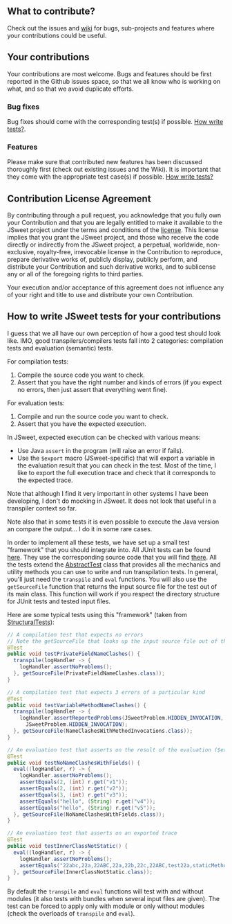 
## What to contribute?

Check out the issues and [wiki](https://github.com/cincheo/jsweet/wiki) for bugs, sub-projects and features where your contributions could be useful.

## Your contributions

Your contributions are most welcome. Bugs and features should be first reported in the Github issues space, so that we all know who is working on what, and so that we avoid duplicate efforts.

### Bug fixes

Bug fixes should come with the corresponding test(s) if possible. [How write tests?](#How-to-write-JSweet-tests—for—your-contributions).

### Features

Please make sure that contributed new features has been discussed thoroughly first (check out existing issues and the Wiki). It is important that they come with the appropriate test case(s) if possible. [How write tests?](#How-to-write-JSweet-tests—for—your-contributions)

## Contribution License Agreement

By contributing through a pull request, you acknowledge that you fully own your Contribution and that you are legally entitled to make it available to the JSweet project under the terms and conditions of the [license](https://github.com/cincheo/jsweet/blob/master/LICENSE). This license implies that you grant the JSweet project, and those who receive the code directly or indirectly from the JSweet project, a perpetual, worldwide, non-exclusive, royalty-free, irrevocable license in the Contribution to reproduce, prepare derivative works of, publicly display, publicly perform, and distribute your Contribution and such derivative works, and to sublicense any or all of the foregoing rights to third parties. 

Your execution and/or acceptance of this agreement does not influence any of your right and title to use and distribute your own Contribution.

## How to write JSweet tests for your contributions

I guess that we all have our own perception of how a good test should look like. IMO, good transpilers/compilers tests fall into 2 categories: compilation tests and evaluation (semantic) tests.

For compilation tests:

1. Compile the source code you want to check.
2. Assert that you have the right number and kinds of errors (if you expect no errors, then just assert that everything went fine).

For evaluation tests:

1. Compile and run the source code you want to check.
2. Assert that you have the expected execution.

In JSweet, expected execution can be checked with various means:

- Use Java ``assert`` in the program (will raise an error if fails).
- Use the ``$export`` macro (JSweet-specific) that will export a variable in the evaluation result that you can check in the test. Most of the time, I like to export the full execution trace and check that it corresponds to the expected trace.

Note that although I find it very important in other systems I have been developing, I don't do mocking in JSweet. It does not look that useful in a transpiler context so far. 

Note also that in some tests it is even possible to execute the Java version an compare the output... I do it in some rare cases.
 
In order to implement all these tests, we have set up a small test "framework" that you should integrate into. All JUnit tests can be found [here](https://github.com/cincheo/jsweet/tree/master/transpiler/src/test/java/org/jsweet/test/transpiler). They use the corresponding source code that you will find [there](https://github.com/cincheo/jsweet/tree/master/transpiler/src/test/java/source). All the tests extend the [AbstractTest](https://github.com/cincheo/jsweet/blob/master/transpiler/src/test/java/org/jsweet/test/transpiler/AbstractTest.java) class that provides all the mechanics and utility methods you can use to write and run transpilation tests. In general, you'll just need the ``transpile`` and ``eval`` functions. You will also use the ``getSourceFile`` function that returns the input source file for the test out of its main class. This function will work if you respect the directory structure for JUnit tests and tested input files. 

Here are some typical tests using this "framework" (taken from [StructuralTests](https://github.com/cincheo/jsweet/blob/master/transpiler/src/test/java/org/jsweet/test/transpiler/StructuralTests.java)):

```java
// A compilation test that expects no errors
// Note the getSourceFile that looks up the input source file out of the class (very convenient)
@Test
public void testPrivateFieldNameClashes() {
  transpile(logHandler -> {
    logHandler.assertNoProblems();
  }, getSourceFile(PrivateFieldNameClashes.class));
}

// A compilation test that expects 3 errors of a particular kind
@Test
public void testVariableMethodNameClashes() {
  transpile(logHandler -> {
    logHandler.assertReportedProblems(JSweetProblem.HIDDEN_INVOCATION, JSweetProblem.HIDDEN_INVOCATION,
      JSweetProblem.HIDDEN_INVOCATION);
  }, getSourceFile(NameClashesWithMethodInvocations.class));
} 

// An evaluation test that asserts on the result of the evaluation ($export)
@Test
public void testNoNameClashesWithFields() {
  eval((logHandler, r) -> {
    logHandler.assertNoProblems();
    assertEquals(2, (int) r.get("v1"));
    assertEquals(2, (int) r.get("v2"));
    assertEquals(3, (int) r.get("v3"));
    assertEquals("hello", (String) r.get("v4"));
    assertEquals("hello", (String) r.get("v5"));
  }, getSourceFile(NoNameClashesWithFields.class));
}

// An evaluation test that asserts on an exported trace
@Test
public void testInnerClassNotStatic() {
  eval((logHandler, r) -> {
    logHandler.assertNoProblems();
    assertEquals("22abc,22a,22ABC,22a,22b,22c,22ABC,test22a,staticMethod,1", r.get("trace"));
  }, getSourceFile(InnerClassNotStatic.class));
}
```

By default the ``transpile`` and ``eval`` functions will test with and without modules (it also tests with bundles when several input files are given). The test can be forced to apply only with module or only without modules (check the overloads of ``transpile`` and ``eval``).



